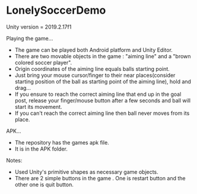 # LonelySoccerDemo

Unity version = 2019.2.17f1

Playing the game...
  - The game can be played both Android platform and Unity Editor.
  - There are two movable objects in the game : "aiming line" and a "brown colored soccer player".
  - Origin coordinates of the aiming line equals balls starting point.
  - Just bring your mouse cursor/finger to their near places(consider starting position of the ball as starting point of the aiming line), hold and drag...
  - If you ensure to reach the correct aiming line that end up in the goal post, release your finger/mouse button after a few seconds and ball will start its movement.
  - If you can't reach the correct aiming line then ball never moves from its place.
  
 APK...
 - The repository has the games apk file.
 - It is in the APK folder.
 
 Notes:
  - Used Unity's primitive shapes as necessary game objects.
  - There are 2 simple buttons in the game . One is restart button and the other one is quit button.
 
